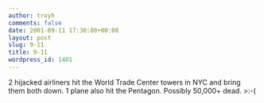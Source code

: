 ```yaml
---
author: troyh
comments: false
date: 2001-09-11 17:30:00+00:00
layout: post
slug: 9-11
title: 9-11
wordpress_id: 1401
---
```


2 hijacked airliners hit the World Trade Center towers in NYC and bring them both down. 1 plane also hit the Pentagon. Possibly 50,000+ dead. >:-(
